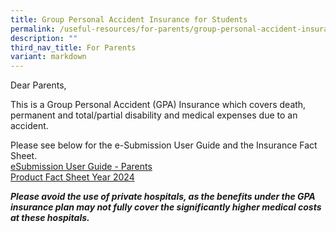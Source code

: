 ```yaml
---
title: Group Personal Accident Insurance for Students
permalink: /useful-resources/for-parents/group-personal-accident-insurance-for-students/
description: ""
third_nav_title: For Parents
variant: markdown
---
```

Dear Parents,  
  
This is a Group Personal Accident (GPA) Insurance which covers death, permanent and total/partial disability and medical expenses due to an accident.
  
Please see below for the e-Submission User Guide and the Insurance Fact Sheet.  
[eSubmission User Guide - Parents](/files/eSubmission%20User%20Guide%20-%20Parents.pdf) <br>
[Product Fact Sheet Year 2024](/files/Product_Fact_Sheet_Year_2024.pdf)

**_Please avoid the use of private hospitals, as the benefits under the GPA insurance plan may not fully cover the significantly higher medical costs at these hospitals._**